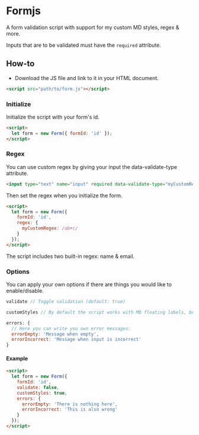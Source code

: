 # Formjs

A form validation script with support for my custom MD styles, regex &amp; more.

Inputs that are to be validated must have the `required` attribute.

## How-to

- Download the JS file and link to it in your HTML document.
```html
<script src="path/to/form.js"></script>
```

### Initialize

Initialize the script with your form's id.
```html
<script>
  let form = new Form({ formId: 'id' });
</script>
```

### Regex

You can use custom regex by giving your input the data-validate-type attribute.
```html
<input type="text" name="input" required data-validate-type="myCustomRegex">
```

Then set the regex when you initialize the form.
```html
<script>
  let form = new Form({
    formId: 'id',
    regex: {
      myCustomRegex: /ab+c/
    }
  });
</script>
```

The script includes two built-in regex: name & email.

### Options

You can apply your own options if there are things you would like to enable/disable.
```javascript
validate // Toggle validation (default: true)
```
```javascript
customStyles // By default the script works with MD floating labels, but it can be disabled (default: false)
```
```javascript
errors: {
  // Here you can write you own error messages:
  errorEmpty: 'Message when empty',
  errorIncorrect: 'Message when input is incorrect'
}
```

#### Example
```html
<script>
  let form = new Form({
    formId: 'id',
    validate: false,
    customStyles: true,
    errors: {
      errorEmpty: 'There is nothing here',
      errorIncorrect: 'This is also wrong'
    }
  });
</script>
```


